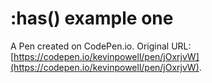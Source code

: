 # :has() example one

A Pen created on CodePen.io. Original URL: [https://codepen.io/kevinpowell/pen/jOxrjvW](https://codepen.io/kevinpowell/pen/jOxrjvW).

